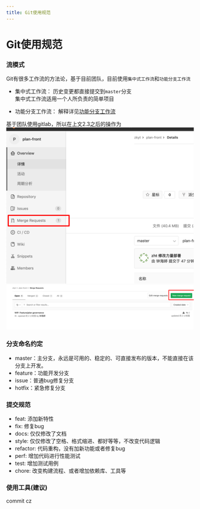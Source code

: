 ```yaml
---
title: Git使用规范
---
```


# Git使用规范

### 流模式
Git有很多工作流的方法论，基于目前团队，目前使用`集中式工作流`和`功能分支工作流`

* 集中式工作流：
  历史变更都直接提交到`master`分支
  <br/>
  集中式工作流适用一个人所负责的简单项目

* 功能分支工作流：
  解释详见[功能分支工作流](https://github.com/ivan-94/git-guide/blob/master/branch/feature.md)

基于团队使用gitlab，所以在上文2.3之后的操作为
![git1](./git1.png)
![git2](./git2.png)

### 分支命名约定

* master：主分支，永远是可用的、稳定的、可直接发布的版本，不能直接在该分支上开发。
* feature：功能开发分支
* issue：普通bug修复分支
* hotfix：紧急修复分支

### 提交规范

* feat: 添加新特性
* fix: 修复bug
* docs: 仅仅修改了文档
* style: 仅仅修改了空格、格式缩进、都好等等，不改变代码逻辑
* refactor: 代码重构，没有加新功能或者修复bug
* perf: 增加代码进行性能测试
* test: 增加测试用例
* chore: 改变构建流程、或者增加依赖库、工具等


### 使用工具(建议)

commit cz